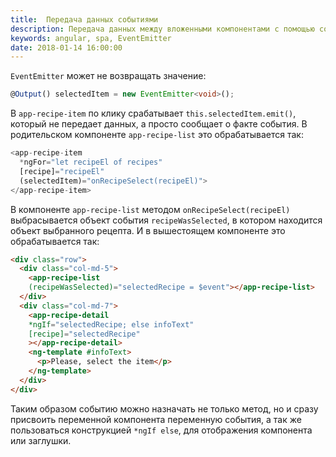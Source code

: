 ```yaml
---
title:  Передача данных событиями
description: Передача данных между вложенными компонентами с помощью событий в Angular5.
keywords: angular, spa, EventEmitter
date: 2018-01-14 16:00:00
---
```


`EventEmitter` может не возвращать значение:

```typescript
@Output() selectedItem = new EventEmitter<void>();
```

В `app-recipe-item` по клику срабатывает `this.selectedItem.emit()`, который не передает данных, а просто сообщает о факте события. В родительском компоненте `app-recipe-list` это обрабатывается так:

```typescript
<app-recipe-item
  *ngFor="let recipeEl of recipes"
  [recipe]="recipeEl"
  (selectedItem)="onRecipeSelect(recipeEl)">
</app-recipe-item>
```

В компоненте `app-recipe-list` методом `onRecipeSelect(recipeEl)` выбрасывается объект события `recipeWasSelected`, в котором находится объект выбранного рецепта. И в вышестоящем компоненте это обрабатывается так:

```html
<div class="row">
  <div class="col-md-5">
    <app-recipe-list
    (recipeWasSelected)="selectedRecipe = $event"></app-recipe-list>
  </div>
  <div class="col-md-7">
    <app-recipe-detail
    *ngIf="selectedRecipe; else infoText"
    [recipe]="selectedRecipe"
    ></app-recipe-detail>
    <ng-template #infoText>
      <p>Please, select the item</p>
    </ng-template>  
  </div>
</div>
```

Таким образом событию можно назначать не только метод, но и сразу присвоить переменной компонента переменную события, а так же пользоваться конструкцией `*ngIf else`, для отображения компонента или заглушки.